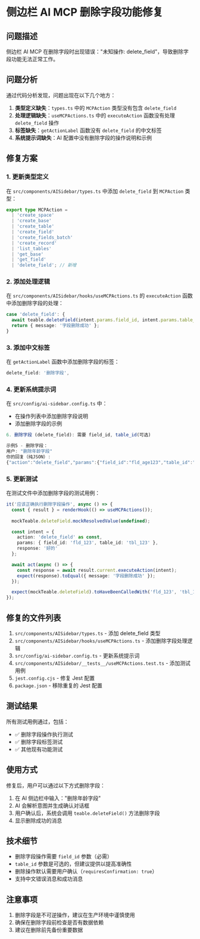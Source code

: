 # 侧边栏 AI MCP 删除字段功能修复

## 问题描述

侧边栏 AI MCP 在删除字段时出现错误："未知操作: delete_field"，导致删除字段功能无法正常工作。

## 问题分析

通过代码分析发现，问题出现在以下几个地方：

1. **类型定义缺失**：`types.ts` 中的 `MCPAction` 类型没有包含 `delete_field`
2. **处理逻辑缺失**：`useMCPActions.ts` 中的 `executeAction` 函数没有处理 `delete_field` 操作
3. **标签缺失**：`getActionLabel` 函数没有 `delete_field` 的中文标签
4. **系统提示词缺失**：AI 配置中没有删除字段的操作说明和示例

## 修复方案

### 1. 更新类型定义

在 `src/components/AISidebar/types.ts` 中添加 `delete_field` 到 `MCPAction` 类型：

```typescript
export type MCPAction = 
  | 'create_space'
  | 'create_base'
  | 'create_table'
  | 'create_field'
  | 'create_fields_batch'
  | 'create_record'
  | 'list_tables'
  | 'get_base'
  | 'get_field'
  | 'delete_field'; // 新增
```

### 2. 添加处理逻辑

在 `src/components/AISidebar/hooks/useMCPActions.ts` 的 `executeAction` 函数中添加删除字段的处理：

```typescript
case 'delete_field': {
  await teable.deleteField(intent.params.field_id, intent.params.table_id);
  return { message: '字段删除成功' };
}
```

### 3. 添加中文标签

在 `getActionLabel` 函数中添加删除字段的标签：

```typescript
delete_field: '删除字段',
```

### 4. 更新系统提示词

在 `src/config/ai-sidebar.config.ts` 中：

- 在操作列表中添加删除字段说明
- 添加删除字段的示例

```typescript
6. 删除字段 (delete_field): 需要 field_id, table_id(可选)

示例5 - 删除字段：
用户: "删除年龄字段"
你的回复（纯JSON）:
{"action":"delete_field","params":{"field_id":"fld_age123","table_id":"${context.tableId}"},"requiresConfirmation":true,"confirmation":"将删除字段'年龄'，是否继续？","response":"好的，我将删除'年龄'字段"}
```

### 5. 更新测试

在测试文件中添加删除字段的测试用例：

```typescript
it('应该正确执行删除字段操作', async () => {
  const { result } = renderHook(() => useMCPActions());
  
  mockTeable.deleteField.mockResolvedValue(undefined);

  const intent = {
    action: 'delete_field' as const,
    params: { field_id: 'fld_123', table_id: 'tbl_123' },
    response: '好的'
  };

  await act(async () => {
    const response = await result.current.executeAction(intent);
    expect(response).toEqual({ message: '字段删除成功' });
  });

  expect(mockTeable.deleteField).toHaveBeenCalledWith('fld_123', 'tbl_123');
});
```

## 修复的文件列表

1. `src/components/AISidebar/types.ts` - 添加 delete_field 类型
2. `src/components/AISidebar/hooks/useMCPActions.ts` - 添加删除字段处理逻辑
3. `src/config/ai-sidebar.config.ts` - 更新系统提示词
4. `src/components/AISidebar/__tests__/useMCPActions.test.ts` - 添加测试用例
5. `jest.config.cjs` - 修复 Jest 配置
6. `package.json` - 移除重复的 Jest 配置

## 测试结果

所有测试用例通过，包括：
- ✅ 删除字段操作执行测试
- ✅ 删除字段标签测试
- ✅ 其他现有功能测试

## 使用方式

修复后，用户可以通过以下方式删除字段：

1. 在 AI 侧边栏中输入："删除年龄字段"
2. AI 会解析意图并生成确认对话框
3. 用户确认后，系统会调用 `teable.deleteField()` 方法删除字段
4. 显示删除成功的消息

## 技术细节

- 删除字段操作需要 `field_id` 参数（必需）
- `table_id` 参数是可选的，但建议提供以提高准确性
- 删除操作默认需要用户确认（`requiresConfirmation: true`）
- 支持中文错误消息和成功消息

## 注意事项

1. 删除字段是不可逆操作，建议在生产环境中谨慎使用
2. 确保在删除字段前检查是否有数据依赖
3. 建议在删除前先备份重要数据
